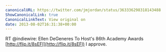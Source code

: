 ```yaml
---
canonicalURL: https://twitter.com/jmjordan/status/363336298318143488
ShowCanonicalLink: true
CanonicalLinkText: View original on
date: 2013-08-02T16:31:38+00:00
---
```

RT @indiewire: Ellen DeGeneres To Host's 86th Academy Awards
[http://flip.it/8sEFl](http://flip.it/8sEFl) I approve.